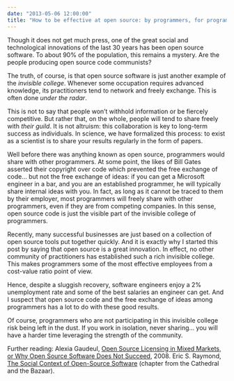 ```yaml
---
date: "2013-05-06 12:00:00"
title: "How to be effective at open source: by programmers, for programmers"
---
```




Though it does not get much press, one of the great social and technological innovations of the last 30 years has been open source software. To about 90% of the population, this remains a mystery. Are the people producing open source code communists?

The truth, of course, is that open source software is just another example of the <em>invisible college</em>. Whenever some occupation requires advanced knowledge, its practitioners tend to network and freely exchange. This is often done <em>under the radar</em>. 

This is not to say that people won&rsquo;t withhold information or be fiercely competitive. But rather that, on the whole, people will tend to share freely with <em>their guild</em>. It is not altruism: this collaboration is key to long-term success as individuals. In science, we have formalized this process: to exist as a scientist is to share your results regularly in the form of papers. 

Well before there was anything known as open source, programmers would share with other programmers. At some point, the likes of Bill Gates asserted their copyright over code which prevented the free exchange of code&hellip; but not the free exchange of ideas: if you can get a Microsoft engineer in a bar, and you are an established programmer, he will typically share internal ideas with you. In fact, as long as it cannot be traced to them by their employer, most programmers will freely share with other programmers, even if they are from competing companies. In this sense, open source code is just the visible part of the invisible college of programmers. 

Recently, many successful businesses are just based on a collection of open source tools put together quickly. And it is exactly why I started this post by saying that open source is a great innovation. In effect, no other community of practitioners has established such a rich invisible college. This makes programmers some of the most effective employees from a cost-value ratio point of view. 

Hence, despite a sluggish recovery, software engineers enjoy a 2% unemployment rate and some of the best salaries an engineer can get. And I suspect that open source code and the free exchange of ideas among programmers has a lot to do with these good results.

Of course, programmers who are not participating in this invisible college risk being left in the dust. If you work in isolation, never sharing&hellip; you will have a harder time leveraging the strength of the community.

Further reading: Alexia Gaudeul, [Open Source Licensing in Mixed Markets, or Why Open Source Software Does Not Succeed](https://mpra.ub.uni-muenchen.de/19596/), 2008. Eric S. Raymond, [The Social Context of Open-Source Software](http://www.catb.org/esr/writings/cathedral-bazaar/cathedral-bazaar/ar01s11.html) (chapter from the Cathedral and the Bazaar).

